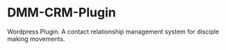 # DMM-CRM-Plugin
Wordpress Plugin. A contact relationship management system for disciple making movements.
